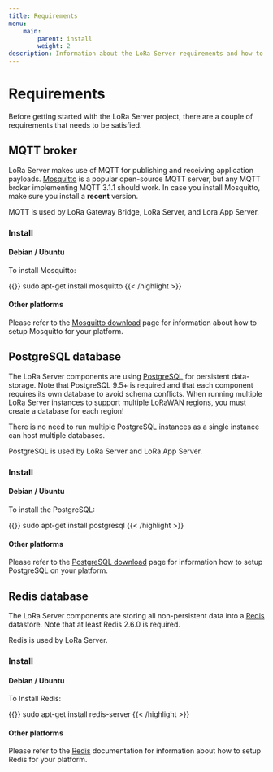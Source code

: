 ```yaml
---
title: Requirements
menu:
    main:
        parent: install
        weight: 2
description: Information about the LoRa Server requirements and how to install these.
---
```


# Requirements

Before getting started with the LoRa Server project, there are a couple of
requirements that needs to be satisfied. 

## MQTT broker

LoRa Server makes use of MQTT for publishing and receiving application
payloads. [Mosquitto](http://mosquitto.org/) is a popular open-source MQTT
server, but any MQTT broker implementing MQTT 3.1.1 should work.
In case you install Mosquitto, make sure you install a **recent** version.

MQTT is used by LoRa Gateway Bridge, LoRa Server, and Lora App Server.

### Install

#### Debian / Ubuntu

To install Mosquitto:

{{<highlight bash>}}
sudo apt-get install mosquitto
{{< /highlight >}}

#### Other platforms

Please refer to the [Mosquitto download](https://mosquitto.org/download/) page
for information about how to setup Mosquitto for your platform.

## PostgreSQL database

The LoRa Server components are using [PostgreSQL](https://www.postgresql.org)
for persistent data-storage. Note that PostgreSQL 9.5+ is required and that
each component requires its own database to avoid schema conflicts. When
running multiple LoRa Server instances to support multiple LoRaWAN regions,
you must create a database for each region!

There is no need to run multiple PostgreSQL instances as a single instance
can host multiple databases.

PostgreSQL is used by LoRa Server and LoRa App Server.

### Install

#### Debian / Ubuntu

To install the PostgreSQL:

{{<highlight bash>}}
sudo apt-get install postgresql
{{< /highlight >}}

#### Other platforms

Please refer to the [PostgreSQL download](https://www.postgresql.org/download/)
page for information how to setup PostgreSQL on your platform.

## Redis database

The LoRa Server components are storing all non-persistent data into a
[Redis](http://redis.io/) datastore. Note that at least Redis 2.6.0
is required.

Redis is used by LoRa Server.

### Install

#### Debian / Ubuntu

To Install Redis:

{{<highlight bash>}}
sudo apt-get install redis-server
{{< /highlight >}}

#### Other platforms

Please refer to the [Redis](https://redis.io/) documentation for information
about how to setup Redis for your platform.
